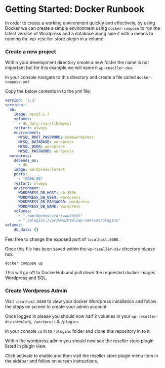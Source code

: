 # Getting Started: Docker Runbook

In order to create a working environment quickly and effectively, by using Docker we can create a simple environment using `docker-compose` to run the latest version of Wordpress and a database along side it with a means to running the wp-reseller-store plugin in a volume.

### Create a new project

Within your development directory create a new folder the name is not important but for this example we will name it `wp-reseller-dev`.

In your console navigate to this directory and create a file called `docker-compose.yml`

Copy the below contents in to the yml file:
```yml
version: '3.3'
services:
  db:
    image: mysql:5.7
    volumes:
      - db_data:/var/lib/mysql
    restart: always
    environment:
      MYSQL_ROOT_PASSWORD: somewordpress
      MYSQL_DATABASE: wordpress
      MYSQL_USER: wordpress
      MYSQL_PASSWORD: wordpress
  wordpress:
    depends_on:
      - db
    image: wordpress:latest
    ports:
      - "8000:80"
    restart: always
    environment:
      WORDPRESS_DB_HOST: db:3306
      WORDPRESS_DB_USER: wordpress
      WORDPRESS_DB_PASSWORD: wordpress
      WORDPRESS_DB_NAME: wordpress
    volumes:
      - "./wordpress:/var/www/html"
      - "./plugins:/var/www/html/wp-content/plugins"
volumes:
    db_data: {}
```

Feel free to change the exposed port of `localhost:8080`.

Once this file has been saved within the `wp-reseller-dev` directory please run:

```
docker compose up
```

This will go off to DockerHub and pull down the requested docker images Wordpress and SQL.

### Create Wordpress Admin

Visit `localhost:8080` to view your docker Wordpress installation and follow the steps on screen to create your admin account.

Once logged in please you should now half 2 volumes in your `wp-reseller-dev` directory, `/wordpress` & `/plugins`

In your console `cd` in to `/plugins` folder and clone this repository in to it.

Within the wordpress admin you should now see the reseller store plugin listed in plugin view.

Click activate to enable and then visit the reseller store plugin menu item in the sidebar and follow on screen instructions.
